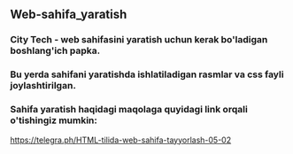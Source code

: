 ## Web-sahifa_yaratish

### City Tech - web sahifasini yaratish uchun kerak bo'ladigan boshlang'ich papka.
### Bu yerda sahifani yaratishda ishlatiladigan rasmlar va css fayli joylashtirilgan.
### Sahifa yaratish haqidagi maqolaga quyidagi link orqali o'tishingiz mumkin:
https://telegra.ph/HTML-tilida-web-sahifa-tayyorlash-05-02

